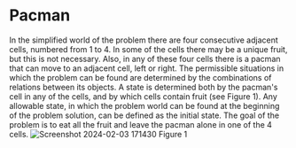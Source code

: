 # Pacman
In the simplified world of the problem there are four consecutive adjacent cells, numbered from 1 to 4. In some of the cells there may be a unique fruit, but this is not necessary. Also, in any of these four cells there is a pacman that can move to an adjacent cell, left or right. The permissible situations in which the problem can be found are determined by the combinations of relations between its objects. A state is determined both by the pacman's cell in any of the cells, and by which cells contain fruit (see Figure 1). Any allowable state, in which the problem world can be found at the beginning of the problem solution, can be defined as the initial state. The goal of the problem is to eat all the fruit and leave the pacman alone in one of the 4 cells.
![Screenshot 2024-02-03 171430](https://github.com/aristotelissifakis/Pacman/assets/158342268/619d55ab-4a25-44a7-9e34-5be9fe2b2499)
Figure 1
